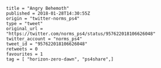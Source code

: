 ```
title = "Angry Behemoth"
published = 2018-01-28T14:30:55Z
origin = "twitter-norms_ps4"
type = "tweet"
original_url = "https://twitter.com/norms_ps4/status/957622018106626048"
twitter_account = "norms_ps4"
tweet_id = "957622018106626048"
retweets = 0
favourites = 1
tag = [ "horizon-zero-dawn", "ps4share",]
```

<p class='image'><img src='https://mnf.m17s.net/2018/01/28/DUooJWqXkAI81_-.jpg' alt=''></p>

